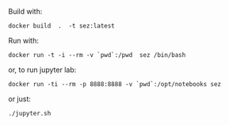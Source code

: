 
Build with:

    docker build  .  -t sez:latest

Run with: 

    docker run -t -i --rm -v `pwd`:/pwd  sez /bin/bash
    
or, to run jupyter lab:

    docker run -ti --rm -p 8888:8888 -v `pwd`:/opt/notebooks sez
    
or just: 

    ./jupyter.sh
